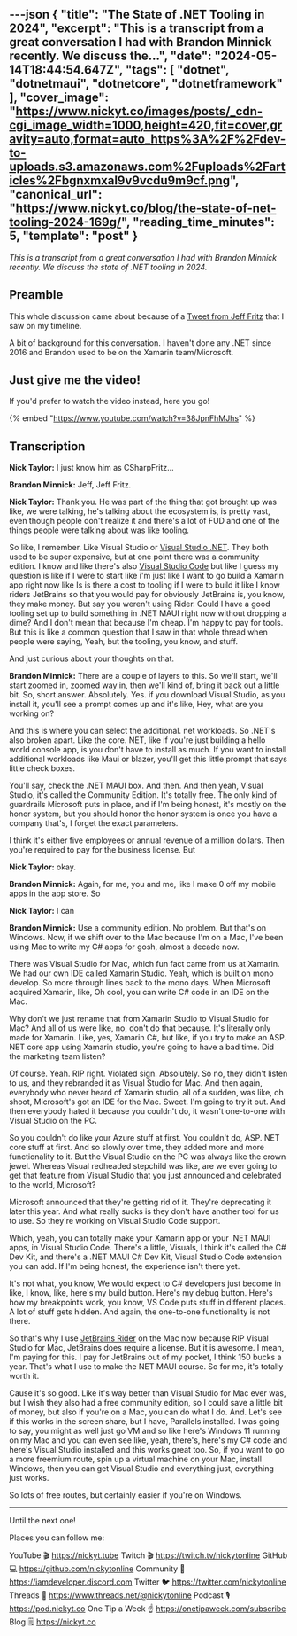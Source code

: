 ---json
{
  "title": "The State of .NET Tooling in 2024",
  "excerpt": "This is a transcript from a great conversation I had with Brandon Minnick recently. We discuss the...",
  "date": "2024-05-14T18:44:54.647Z",
  "tags": [
    "dotnet",
    "dotnetmaui",
    "dotnetcore",
    "dotnetframework"
  ],
  "cover_image": "https://www.nickyt.co/images/posts/_cdn-cgi_image_width=1000,height=420,fit=cover,gravity=auto,format=auto_https%3A%2F%2Fdev-to-uploads.s3.amazonaws.com%2Fuploads%2Farticles%2Fbgnxmxal9v9vcdu9m9cf.png",
  "canonical_url": "https://www.nickyt.co/blog/the-state-of-net-tooling-2024-169g/",
  "reading_time_minutes": 5,
  "template": "post"
}
---

_This is a transcript from a great conversation I had with Brandon Minnick recently. We discuss the state of .NET tooling in 2024._

## Preamble

This whole discussion came about because of a [Tweet from Jeff Fritz](https://twitter.com/csharpfritz/status/1789349982446711040) that I saw on my timeline.

A bit of background for this conversation. I haven't done any .NET since 2016 and Brandon used to be on the Xamarin team/Microsoft.

## Just give me the video!

If you'd prefer to watch the video instead, here you go!

{% embed "https://www.youtube.com/watch?v=38JpnFhMJhs" %}

## Transcription

**Nick Taylor:** I just know him as CSharpFritz...

**Brandon Minnick:** Jeff, Jeff Fritz.

**Nick Taylor:** 
Thank you. He was part of the thing that got brought up was like, we were talking, he's talking about the ecosystem is, is pretty vast, even though people don't realize it and there's a lot of FUD and one of the things people were talking about was like tooling.

So like, I remember. Like Visual Studio or [Visual Studio .NET](https://visualstudio.microsoft.com/). They both used to be super expensive, but at one point there was a community edition. I know and like there's also [Visual Studio Code](https://code.visualstudio.com/download) but like I guess my question is like if I were to start like i'm just like I want to go build a Xamarin app right now like Is is there a cost to tooling if I were to build it like I know riders JetBrains so that you would pay for obviously JetBrains is, you know, they make money. But say you weren't using Rider. Could I have a good tooling set up to build something in .NET MAUI right now without dropping a dime? And I don't mean that because I'm cheap. I'm happy to pay for tools. But this is like a common question that I saw in that whole thread when people were saying, Yeah, but the tooling, you know, and stuff.

And just curious about your thoughts on that. 

**Brandon Minnick:** There are a couple of layers to this. So we'll start, we'll start zoomed in, zoomed way in, then we'll kind of, bring it back out a little bit. So, short answer. Absolutely. Yes. if you download Visual Studio, as you install it, you'll see a prompt comes up and it's like, Hey, what are you working on?

And this is where you can select the additional. net workloads. So .NET's also broken apart. Like the core. NET, like if you're just building a hello world console app, is you don't have to install as much. If you want to install additional workloads like Maui or blazer, you'll get this little prompt that says little check boxes.

You'll say, check the .NET MAUI box. And then. And then yeah, Visual Studio, it's called the Community Edition. It's totally free. The only kind of guardrails Microsoft puts in place, and if I'm being honest, it's mostly on the honor system, but you should honor the honor system is once you have a company that's, I forget the exact parameters.

I think it's either five employees or annual revenue of a million dollars. Then you're required to pay for the business license. But 

**Nick Taylor:** okay. 

**Brandon Minnick:** Again, for me, you and me, like I make 0 off my mobile apps in the app store. So 

**Nick Taylor:** I can 

**Brandon Minnick:** Use a community edition. No problem. But that's on Windows. Now, if we shift over to the Mac because I'm on a Mac, I've been using Mac to write my C# apps for gosh, almost a decade now.

There was Visual Studio for Mac, which fun fact came from us at Xamarin. We had our own IDE called Xamarin Studio. Yeah, which is built on mono develop. So more through lines back to the mono days. When Microsoft acquired Xamarin, like, Oh cool, you can write C# code in an IDE on the Mac.

Why don't we just rename that from Xamarin Studio to Visual Studio for Mac? And all of us were like, no, don't do that because. It's literally only made for Xamarin. Like, yes, Xamarin C#, but like, if you try to make an ASP. NET core app using Xamarin studio, you're going to have a bad time. Did the marketing team listen?

Of course. Yeah. RIP right. Violated sign. Absolutely. So no, they didn't listen to us, and they rebranded it as Visual Studio for Mac. And then again, everybody who never heard of Xamarin studio, all of a sudden, was like, oh shoot, Microsoft's got an IDE for the Mac. Sweet. I'm going to try it out. And then everybody hated it because you couldn't do, it wasn't one-to-one with Visual Studio on the PC.

So you couldn't do like your Azure stuff at first. You couldn't do, ASP. NET core stuff at first. And so slowly over time, they added more and more functionality to it. But the Visual Studio on the PC was always like the crown jewel. Whereas Visual redheaded stepchild was like, are we ever going to get that feature from Visual Studio that you just announced and celebrated to the world, Microsoft?

Microsoft announced that they're getting rid of it. They're deprecating it later this year. And what really sucks is they don't have another tool for us to use. So they're working on Visual Studio Code support.

Which, yeah, you can totally make your Xamarin app or your .NET MAUI apps, in Visual Studio Code. There's a little, Visuals, I think it's called the C# Dev Kit, and there's a .NET MAUI C# Dev Kit, Visual Studio Code extension you can add. If I'm being honest, the experience isn't there yet.

It's not what, you know, We would expect to C# developers just become in like, I know, like, here's my build button. Here's my debug button. Here's how my breakpoints work, you know, VS Code puts stuff in different places. A lot of stuff gets hidden. And again, the one-to-one functionality is not there.

So that's why I use [JetBrains Rider](https://www.jetbrains.com/rider/) on the Mac now because RIP Visual Studio for Mac, JetBrains does require a license. But it is awesome. I mean, I'm paying for this. I pay for JetBrains out of my pocket, I think 150 bucks a year. That's what I use to make the NET MAUI course. So for me, it's totally worth it.

Cause it's so good. Like it's way better than Visual Studio for Mac ever was, but I wish they also had a free community edition, so I could save a little bit of money, but also if you're on a Mac, you can do what I do. And. Let's see if this works in the screen share, but I have, Parallels installed. I was going to say, you might as well just go VM and so like here's Windows 11 running on my Mac and you can even see like, yeah, there's, here's my C# code and here's Visual Studio installed and this works great too. So, if you want to go a more freemium route, spin up a virtual machine on your Mac, install Windows, then you can get Visual Studio and everything just, everything just works.

So lots of free routes, but certainly easier if you're on Windows.

---

Until the next one!

<!-- places to follow me -->

Places you can follow me:

YouTube 🎬    https://nickyt.tube
Twitch 🎬    https://twitch.tv/nickytonline
GitHub 💻     https://github.com/nickytonline
Community 👾  https://iamdeveloper.discord.com
Twitter 🐦    https://twitter.com/nickytonline
Threads 🧵    https://www.threads.net/@nickytonline
Podcast 🎙    https://pod.nickyt.co
One Tip a Week ☝️ https://onetipaweek.com/subscribe
Blog 🗒️    https://nickyt.co

